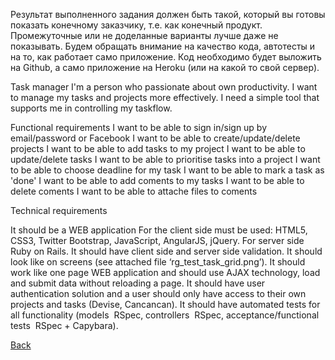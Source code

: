 Результат выполненного задания должен быть такой, который вы готовы показать конечному заказчику, т.е. как конечный продукт. Промежуточные или не доделанные варианты лучше даже не показывать. Будем обращать внимание на качество кода, авто­тесты и на то, как работает само приложение. Код необходимо будет выложить на Github, а само приложение на Heroku (или на какой то свой сервер).

Task manager
I'm a person who passionate about own productivity. I want to manage my tasks and
projects more effectively. I need a simple tool that supports me in controlling my task­flow.

Functional requirements
I want to be able to sign in/sign up by email/password or Facebook
I want to be able to create/update/delete projects
I want to be able to add tasks to my project
I want to be able to update/delete tasks
I want to be able to prioritise tasks into a project
I want to be able to choose deadline for my task
I want to be able to mark a task as 'done'
I want to be able to add coments to my tasks
I want to be able to delete coments
I want to be able to attache files to coments

Technical requirements

It should be a WEB application
For the client side must be used: HTML5, CSS3, Twitter Bootstrap, JavaScript,
AngularJS, jQuery.
For server side Ruby on Rails.
It should have client side and server side validation.
It should look like on screens (see attached file ‘rg_test_task_grid.png’).
It should work like one page WEB application and should use AJAX technology, load
and submit data without reloading a page.
It should have user authentication solution and a user should only have access to their
own projects and tasks (Devise, Cancancan).
It should have automated tests for all functionality (models ­ RSpec, controllers ­ RSpec,
acceptance/functional tests ­ RSpec + Capybara).

[Back](https://github.com/niten2/test_tasks)
